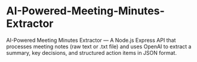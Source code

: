 # AI-Powered-Meeting-Minutes-Extractor
AI-Powered Meeting Minutes Extractor — A Node.js Express API that processes meeting notes (raw text or .txt file) and uses OpenAI to extract a summary, key decisions, and structured action items in JSON format.
